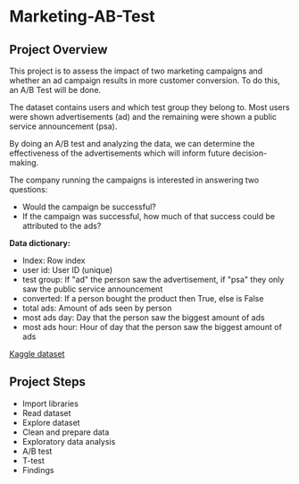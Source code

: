 # Marketing-AB-Test
## Project Overview

This project is to assess the impact of two marketing campaigns and whether an ad campaign results in more customer conversion. To do this, an A/B Test will be done.

The dataset contains users and which test group they belong to. Most users were shown advertisements (ad) and the remaining were shown a public service announcement (psa).

By doing an A/B test and analyzing the data, we can determine the effectiveness of the advertisements which will inform future decision-making.

The company running the campaigns is interested in answering two questions:
- Would the campaign be successful?
- If the campaign was successful, how much of that success could be attributed to the ads?


**Data dictionary:**
- Index: Row index
- user id: User ID (unique)
- test group: If "ad" the person saw the advertisement, if "psa" they only saw the public service announcement
- converted: If a person bought the product then True, else is False
- total ads: Amount of ads seen by person
- most ads day: Day that the person saw the biggest amount of ads
- most ads hour: Hour of day that the person saw the biggest amount of ads

[Kaggle dataset](https://www.kaggle.com/datasets/faviovaz/marketing-ab-testing)

## Project Steps
- Import libraries
- Read dataset
- Explore dataset
- Clean and prepare data
- Exploratory data analysis
- A/B test
- T-test
- Findings


